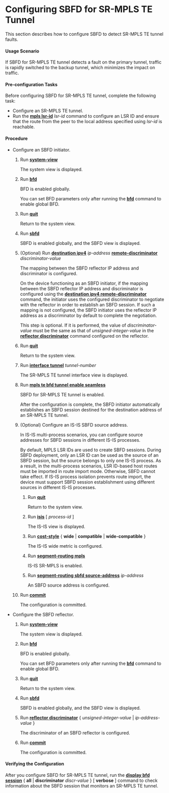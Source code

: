 Configuring SBFD for SR-MPLS TE Tunnel
======================================

This section describes how to configure SBFD to detect SR-MPLS TE tunnel faults.

#### Usage Scenario

If SBFD for SR-MPLS TE tunnel detects a fault on the primary tunnel, traffic is rapidly switched to the backup tunnel, which minimizes the impact on traffic.


#### Pre-configuration Tasks

Before configuring SBFD for SR-MPLS TE tunnel, complete the following task:

* Configure an SR-MPLS TE tunnel.
* Run the [**mpls lsr-id**](cmdqueryname=mpls+lsr-id) *lsr-id* command to configure an LSR ID and ensure that the route from the peer to the local address specified using *lsr-id* is reachable.

#### Procedure

* Configure an SBFD initiator.
  1. Run [**system-view**](cmdqueryname=system-view)
     
     
     
     The system view is displayed.
  2. Run [**bfd**](cmdqueryname=bfd)
     
     
     
     BFD is enabled globally.
     
     You can set BFD parameters only after running the [**bfd**](cmdqueryname=bfd) command to enable global BFD.
  3. Run [**quit**](cmdqueryname=quit)
     
     
     
     Return to the system view.
  4. Run [**sbfd**](cmdqueryname=sbfd)
     
     
     
     SBFD is enabled globally, and the SBFD view is displayed.
  5. (Optional) Run [**destination ipv4**](cmdqueryname=destination+ipv4) *ip-address* [**remote-discriminator**](cmdqueryname=remote-discriminator) *discriminator-value*
     
     
     
     The mapping between the SBFD reflector IP address and discriminator is configured.
     
     
     
     On the device functioning as an SBFD initiator, if the mapping between the SBFD reflector IP address and discriminator is configured using the [**destination ipv4 remote-discriminator**](cmdqueryname=destination+ipv4+remote-discriminator) command, the initiator uses the configured discriminator to negotiate with the reflector in order to establish an SBFD session. If such a mapping is not configured, the SBFD initiator uses the reflector IP address as a discriminator by default to complete the negotiation.
     
     This step is optional. If it is performed, the value of *discriminator-value* must be the same as that of *unsigned-integer-value* in the [**reflector discriminator**](cmdqueryname=reflector+discriminator) command configured on the reflector.
  6. Run [**quit**](cmdqueryname=quit)
     
     
     
     Return to the system view.
  7. Run [**interface tunnel**](cmdqueryname=interface+tunnel) *tunnel-number*
     
     
     
     The SR-MPLS TE tunnel interface view is displayed.
  8. Run [**mpls te bfd tunnel enable seamless**](cmdqueryname=mpls+te+bfd+tunnel+enable+seamless)
     
     
     
     SBFD for SR-MPLS TE tunnel is enabled.
     
     
     
     After the configuration is complete, the SBFD initiator automatically establishes an SBFD session destined for the destination address of an SR-MPLS TE tunnel.
  9. (Optional) Configure an IS-IS SBFD source address.
     
     
     
     In IS-IS multi-process scenarios, you can configure source addresses for SBFD sessions in different IS-IS processes.
     
     By default, MPLS LSR IDs are used to create SBFD sessions. During SBFD deployment, only an LSR ID can be used as the source of an SBFD session, but the source belongs to only one IS-IS process. As a result, in the multi-process scenarios, LSR ID-based host routes must be imported in route import mode. Otherwise, SBFD cannot take effect. If IS-IS process isolation prevents route import, the device must support SBFD session establishment using different sources in different IS-IS processes.
     
     1. Run [**quit**](cmdqueryname=quit)
        
        Return to the system view.
     2. Run [**isis**](cmdqueryname=isis) [ *process-id* ]
        
        The IS-IS view is displayed.
     3. Run [**cost-style**](cmdqueryname=cost-style) { **wide** | **compatible** | **wide-compatible** }
        
        The IS-IS wide metric is configured.
     4. Run [**segment-routing mpls**](cmdqueryname=segment-routing+mpls)
        
        IS-IS SR-MPLS is enabled.
     5. Run [**segment-routing sbfd source-address**](cmdqueryname=segment-routing+sbfd+source-address) *ip-address*
        
        An SBFD source address is configured.
  10. Run [**commit**](cmdqueryname=commit)
      
      
      
      The configuration is committed.
* Configure the SBFD reflector.
  1. Run [**system-view**](cmdqueryname=system-view)
     
     
     
     The system view is displayed.
  2. Run [**bfd**](cmdqueryname=bfd)
     
     
     
     BFD is enabled globally.
     
     You can set BFD parameters only after running the [**bfd**](cmdqueryname=bfd) command to enable global BFD.
  3. Run [**quit**](cmdqueryname=quit)
     
     
     
     Return to the system view.
  4. Run [**sbfd**](cmdqueryname=sbfd)
     
     
     
     SBFD is enabled globally, and the SBFD view is displayed.
  5. Run [**reflector discriminator**](cmdqueryname=reflector+discriminator) { *unsigned-integer-value* | *ip-address-value* }
     
     
     
     The discriminator of an SBFD reflector is configured.
  6. Run [**commit**](cmdqueryname=commit)
     
     
     
     The configuration is committed.

#### Verifying the Configuration

After you configure SBFD for SR-MPLS TE tunnel, run the [**display bfd session**](cmdqueryname=display+bfd+session) { **all** | **discriminator** *discr-value* } [ **verbose** ] command to check information about the SBFD session that monitors an SR-MPLS TE tunnel.